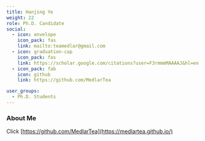 ```yaml
---
title: Hanjing Ye
weight: 22
role: Ph.D. Candidate
social:
  - icon: envelope 
    icon_pack: fas
    link: mailto:teamedlar@gmail.com
  - icon: graduation-cap 
    icon_pack: fas
    link: https://scholar.google.com/citations?user=F3rmmmMAAAAJ&hl=en
  - icon_pack: fab
    icon: github
    link: https://github.com/MedlarTea

user_groups:
  - Ph.D. Students
---
```

### About Me

Click 
[https://github.com/MedlarTea](https://medlartea.github.io/)
